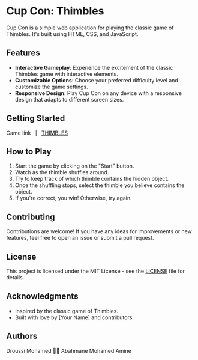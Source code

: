 # Cup Con: Thimbles

Cup Con is a simple web application for playing the classic game of Thimbles. It's built using HTML, CSS, and JavaScript.

## Features

- **Interactive Gameplay**: Experience the excitement of the classic Thimbles game with interactive elements.
- **Customizable Options**: Choose your preferred difficulty level and customize the game settings.
- **Responsive Design**: Play Cup Con on any device with a responsive design that adapts to different screen sizes.

## Getting Started

Game link &nbsp; | &nbsp; [THIMBLES](https://thimbles.netlify.app)

## How to Play

1. Start the game by clicking on the "Start" button.
2. Watch as the thimble shuffles around.
3. Try to keep track of which thimble contains the hidden object.
4. Once the shuffling stops, select the thimble you believe contains the object.
5. If you're correct, you win! Otherwise, try again.

## Contributing

Contributions are welcome! If you have any ideas for improvements or new features, feel free to open an issue or submit a pull request.

## License

This project is licensed under the MIT License - see the [LICENSE](LICENSE) file for details.

## Acknowledgments

- Inspired by the classic game of Thimbles.
- Built with love by [Your Name] and contributors.

## Authors
Droussi Mohamed 🤝🏼 Abahmane Mohamed Amine

